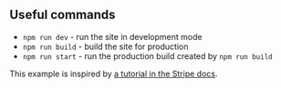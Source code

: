 ## Useful commands

- `npm run dev` - run the site in development mode
- `npm run build` - build the site for production
- `npm run start` - run the production build created by `npm run build`

This example is inspired by [a tutorial in the Stripe docs](https://stripe.com/docs/checkout/quickstart?lang=node&client=react).

